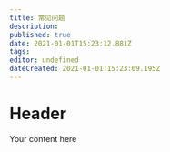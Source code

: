 ```yaml
---
title: 常见问题
description: 
published: true
date: 2021-01-01T15:23:12.881Z
tags: 
editor: undefined
dateCreated: 2021-01-01T15:23:09.195Z
---
```


# Header
Your content here
